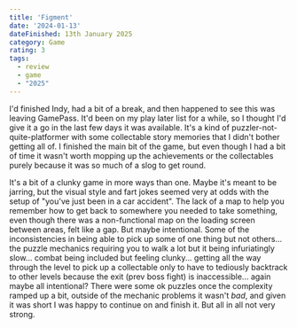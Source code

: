 ```yaml
---
title: 'Figment'
date: '2024-01-13'
dateFinished: 13th January 2025
category: Game
rating: 3
tags:
  - review
  - game
  - "2025"
---
```


I'd finished Indy, had a bit of a break, and then happened to see this was leaving GamePass. It'd been on my play later list for a while, so I thought I'd give it a go in the last few days it was available. It's a kind of puzzler-not-quite-platformer with some collectable story memories that I didn't bother getting all of. I finished the main bit of the game, but even though I had a bit of time it wasn't worth mopping up the achievements or the collectables purely because it was so much of a slog to get round.

It's a bit of a clunky game in more ways than one. Maybe it's meant to be jarring, but the visual style and fart jokes seemed very at odds with the setup of "you've just been in a car accident". The lack of a map to help you remember how to get back to somewhere you needed to take something, even though there was a non-functional map on the loading screen between areas, felt like a gap. But maybe intentional. Some of the inconsistencies in being able to pick up some of one thing but not others... the puzzle mechanics requiring you to walk a lot but it being infuriatingly slow... combat being included but feeling clunky... getting all the way through the level to pick up a collectable only to have to tediously backtrack to other levels because the exit (prev boss fight) is inaccessible... again maybe all intentional? There were some ok puzzles once the complexity ramped up a bit, outside of the mechanic problems it wasn't _bad_, and given it was short I was happy to continue on and finish it. But all in all not very strong.